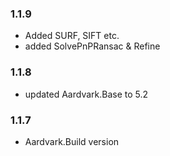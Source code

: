 ### 1.1.9
* Added SURF, SIFT etc.
* added SolvePnPRansac & Refine 

### 1.1.8
* updated Aardvark.Base to 5.2

### 1.1.7
* Aardvark.Build version